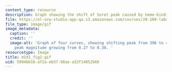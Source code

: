 ```yaml
---
content_type: resource
description: Graph showing the shift of Soret peak caused by heme-binding aptamers.
file: https://ol-ocw-studio-app-qa.s3.amazonaws.com/courses/20-109-laboratory-fundamentals-in-biological-engineering-spring-2010/59946b16af2aeb3798aea32f14052b66_m1d5_fig2.gif
file_type: image/gif
image_metadata:
  caption: ''
  credit: ''
  image-alt: 'Graph of four curves, showing shifting peak from 396 to 405 nm, and
    peak magnitude growing from 0.27 to 0.38. '
resourcetype: Image
title: m1d1_fig2.gif
uid: 59946b16-af2a-eb37-98ae-a32f14052b66
---
```

